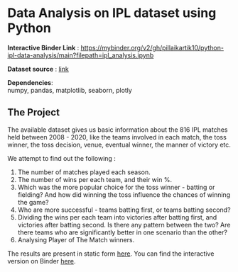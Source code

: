 # Data Analysis on IPL dataset using Python  
  
**Interactive Binder Link** : https://mybinder.org/v2/gh/pillaikartik10/python-ipl-data-analysis/main?filepath=ipl_analysis.ipynb  
  
**Dataset source** : [link](https://www.kaggle.com/patrickb1912/ipl-complete-dataset-20082020?select=IPL+Matches+2008-2020.csv)  

**Dependencies**:  
numpy, pandas, matplotlib, seaborn, plotly  

## The Project  
  
The available dataset gives us basic information about the 816 IPL matches held between 2008 - 2020, like the teams involved in each match, the toss winner, the toss decision, venue, eventual winner, the manner of victory etc.  
   
We attempt to find out the following :  
  
1. The number of matches played each season.
2. The number of wins per each team, and their win %.
3. Which was the more popular choice for the toss winner - batting or fielding? And how did winning the toss influence the chances of winning the game?
4. Who are more successful - teams batting first, or teams batting second?
5. Dividing the wins per each team into victories after batting first, and victories after batting second. Is there any pattern between the two? Are there teams who are significantly better in one scenario than the other?
6. Analysing Player of The Match winners.  

The results are present in static form [here](https://github.com/pillaikartik10/python-ipl-data-analysis/blob/main/ipl_analysis.ipynb). You can find the interactive version on Binder [here](https://mybinder.org/v2/gh/pillaikartik10/python-ipl-data-analysis/main?filepath=ipl_analysis.ipynb).


